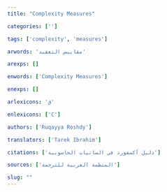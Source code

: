 ```yaml
---
title: "Complexity Measures"

categories: ['']

tags: ['complexity', 'measures']

arwords: 'مقاييس التعقيد'

arexps: []

enwords: ['Complexity Measures']

enexps: []

arlexicons: 'ق'

enlexicons: ['C']

authors: ['Ruqayya Roshdy']

translators: ['Tarek Ibrahim']

citations: ['دليل أكسفورد في السانيات الحاسوبية']

sources: ['المنظمة العربية للترجمة']

slug: ""
---
```

